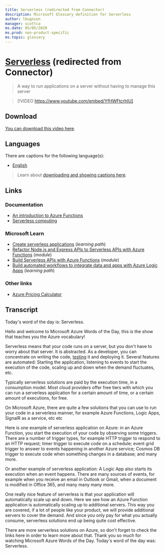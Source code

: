 ```yaml
---
title: Serverless (redirected from Connector)
description: Microsoft Glossary definition for Serverless
author: lbugnion
manager: scottca
ms.date: 05/05/2020
ms.prod: non-product-specific
ms.topic: glossary
---
```


# [Serverless](/glossary/topic/serverless/connector) (redirected from Connector)

> A way to run applications on a server without having to manage this server

> [!VIDEO https://www.youtube.com/embed/YfHWFtcrhIU]

## Download

[You can download this video here](https://wordsoftheday.blob.core.windows.net/videos/serverless.en.mp4).

## Languages

There are captions for the following language(s):

- [English](https://wordsoftheday.blob.core.windows.net/captions/serverless.en.en.srt)

> Learn about [downloading and showing captions here](/glossary/captions).

## Links

### Documentation

- [An introduction to Azure Functions](http://gslb.ch/446)
- [Serverless computing](http://gslb.ch/445)

### Microsoft Learn

- [Create serverless applications](http://gslb.ch/441) (*learning path*)
- [Refactor Node.js and Express APIs to Serverless APIs with Azure Functions](http://gslb.ch/442) (*module*)
- [Build Serverless APIs with Azure Functions](http://gslb.ch/443) (*module*)
- [Build automated workflows to integrate data and apps with Azure Logic Apps](http://gslb.ch/444) (*learning path*)

### Other links

- [Azure Pricing Calculator](http://gslb.ch/461)

## Transcript

Today's word of the day is: Serverless.

Hello and welcome to Microsoft Azure Words of the Day, this is the show that teaches you the Azure vocabulary!

Serverless means that your code runs on a server, but you don't have to worry about that server. It is abstracted. As a developer, you can concentrate on writing the code, [testing](/glossary/topic/test/testing) it and deploying it. Several features are automated: Starting the application, listening to events to start the execution of the code, scaling up and down when the demand fluctuates, etc.

Typically serverless solutions are paid by the execution time, in a consumption model. Most cloud providers offer free tiers with which you can run a serverless application for a certain amount of time, or a certain amount of executions, for free.

On Microsoft Azure, there are quite a few solutions that you can use to run your code in a serverless manner, for example Azure Functions, Logic Apps, SignalR as a service, etc etc

Here is one example of serverless application on Azure: in an Azure Function, you start the execution of your code by observing some triggers. There are a number of trigger types, for example HTTP trigger to respond to an HTTP request; timer trigger to execute code on a schedule; event grid trigger to answer to events happening in another Azure service; Cosmos DB trigger to execute code when something changes in a database; and many more.

Or another example of serverless application: A Logic App also starts its execution when an event happens. There are many sources of events, for example when you receive an email in Outlook or Gmail, when a document is modified in Office 365, and many many many more.

One really nice feature of serverless is that your application will automatically scale up and down. Here we see how an Azure Function application is automatically scaling up to additional servers. This way you are covered, if a lot of people like your product, we will provide additional servers to cover the demand. And since you only pay for what you actually consume, serverless solutions end up being quite cost effective.

There are more serverless solutions on Azure, so don't forget to check the links here in order to learn more about that. Thank you so much for watching Microsoft Azure Words of the Day. Today's word of the day was: Serverless.

